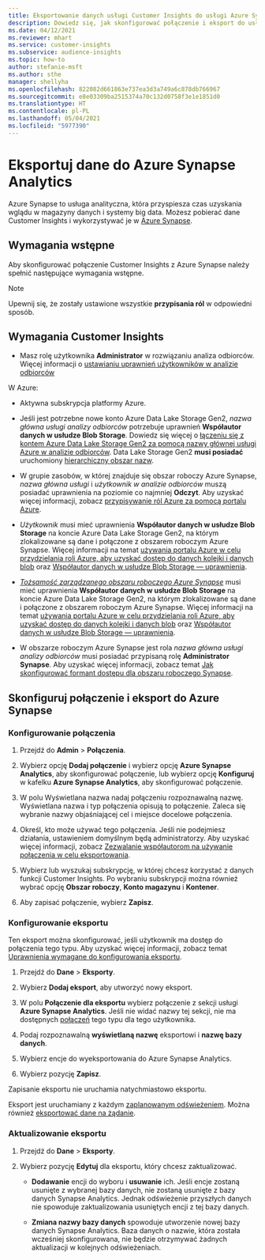 ```yaml
---
title: Eksportowanie danych usługi Customer Insights do usługi Azure Synapse Analytics
description: Dowiedz się, jak skonfigurować połączenie i eksport do usługi Azure Synapse Analytics.
ms.date: 04/12/2021
ms.reviewer: mhart
ms.service: customer-insights
ms.subservice: audience-insights
ms.topic: how-to
author: stefanie-msft
ms.author: sthe
manager: shellyha
ms.openlocfilehash: 822082d661863e737ea3d3a749a6c878db766967
ms.sourcegitcommit: e8e03309ba2515374a70c132d0758f3e1e1851d0
ms.translationtype: HT
ms.contentlocale: pl-PL
ms.lasthandoff: 05/04/2021
ms.locfileid: "5977390"
---
```

# <a name="export-data-to-azure-synapse-analytics-preview"></a>Eksportuj dane do Azure Synapse Analytics

Azure Synapse to usługa analityczna, która przyspiesza czas uzyskania wglądu w magazyny danych i systemy big data. Możesz pobierać dane Customer Insights i wykorzystywać je w [Azure Synapse](/azure/synapse-analytics/overview-what-is).

## <a name="prerequisites"></a>Wymagania wstępne

Aby skonfigurować połączenie Customer Insights z Azure Synapse należy spełnić następujące wymagania wstępne.

> [!NOTE]
> Upewnij się, że zostały ustawione wszystkie **przypisania ról** w odpowiedni sposób.  

## <a name="prerequisites-in-customer-insights"></a>Wymagania Customer Insights

* Masz rolę użytkownika **Administrator** w rozwiązaniu analiza odbiorców. Więcej informacji o [ustawianiu uprawnień użytkowników w analizie odbiorców](permissions.md#assign-roles-and-permissions)

W Azure: 

- Aktywna subskrypcja platformy Azure.

- Jeśli jest potrzebne nowe konto Azure Data Lake Storage Gen2, *nazwa główna usługi analizy odbiorców* potrzebuje uprawnień **Współautor danych w usłudze Blob Storage**. Dowiedz się więcej o [łączeniu się z kontem Azure Data Lake Storage Gen2 za pomocą nazwy głównej usługi Azure w analizie odbiorców](connect-service-principal.md). Data Lake Storage Gen2 **musi posiadać** uruchomiony [hierarchiczny obszar nazw](/azure/storage/blobs/data-lake-storage-namespace).

- W grupie zasobów, w której znajduje się obszar roboczy Azure Synapse, *nazwa główna usługi* i *użytkownik w analizie odbiorców* muszą posiadać uprawnienia na poziomie co najmniej **Odczyt**. Aby uzyskać więcej informacji, zobacz [przypisywanie ról Azure za pomocą portalu Azure](/azure/role-based-access-control/role-assignments-portal).

- *Użytkownik* musi mieć uprawnienia **Współautor danych w usłudze Blob Storage** na koncie Azure Data Lake Storage Gen2, na którym zlokalizowane są dane i połączone z obszarem roboczym Azure Synapse. Więcej informacji na temat [używania portalu Azure w celu przydzielania roli Azure, aby uzyskać dostęp do danych kolejki i danych blob](/azure/storage/common/storage-auth-aad-rbac-portal) oraz [Współautor danych w usłudze Blob Storage — uprawnienia](/azure/role-based-access-control/built-in-roles#storage-blob-data-contributor).

- *[Tożsamość zarządzanego obszaru roboczego Azure Synapse](/azure/synapse-analytics/security/synapse-workspace-managed-identity)* musi mieć uprawnienia **Współautor danych w usłudze Blob Storage** na koncie Azure Data Lake Storage Gen2, na którym zlokalizowane są dane i połączone z obszarem roboczym Azure Synapse. Więcej informacji na temat [używania portalu Azure w celu przydzielania roli Azure, aby uzyskać dostęp do danych kolejki i danych blob](/azure/storage/common/storage-auth-aad-rbac-portal) oraz [Współautor danych w usłudze Blob Storage — uprawnienia](/azure/role-based-access-control/built-in-roles#storage-blob-data-contributor).

- W obszarze roboczym Azure Synapse jest rola *nazwa główna usługi analizy odbiorców* musi posiadać przypisaną rolę **Administrator Synapse**. Aby uzyskać więcej informacji, zobacz temat [Jak skonfigurować formant dostępu dla obszaru roboczego Synapse](/azure/synapse-analytics/security/how-to-set-up-access-control).

## <a name="set-up-the-connection-and-export-to-azure-synapse"></a>Skonfiguruj połączenie i eksport do Azure Synapse

### <a name="configure-a-connection"></a>Konfigurowanie połączenia

1. Przejdź do **Admin** > **Połączenia**.

1. Wybierz opcję **Dodaj połączenie** i wybierz opcję **Azure Synapse Analytics**, aby skonfigurować połączenie, lub wybierz opcję **Konfiguruj** w kafelku **Azure Synapse Analytics**, aby skonfigurować połączenie.

1. W polu Wyświetlana nazwa nadaj połączeniu rozpoznawalną nazwę. Wyświetlana nazwa i typ połączenia opisują to połączenie. Zaleca się wybranie nazwy objaśniającej cel i miejsce docelowe połączenia.

1. Określ, kto może używać tego połączenia. Jeśli nie podejmiesz działania, ustawieniem domyślnym będą administratorzy. Aby uzyskać więcej informacji, zobacz [Zezwalanie współautorom na używanie połączenia w celu eksportowania](connections.md#allow-contributors-to-use-a-connection-for-exports).

1. Wybierz lub wyszukaj subskrypcję, w której chcesz korzystać z danych funkcji Customer Insights. Po wybraniu subskrypcji można również wybrać opcję **Obszar roboczy**, **Konto magazynu** i **Kontener**.

1. Aby zapisać połączenie, wybierz **Zapisz**.

### <a name="configure-an-export"></a>Konfigurowanie eksportu

Ten eksport można skonfigurować, jeśli użytkownik ma dostęp do połączenia tego typu. Aby uzyskać więcej informacji, zobacz temat [Uprawnienia wymagane do konfigurowania eksportu](export-destinations.md#set-up-a-new-export).

1. Przejdź do **Dane** > **Eksporty**.

1. Wybierz **Dodaj eksport**, aby utworzyć nowy eksport.

1. W polu **Połączenie dla eksportu** wybierz połączenie z sekcji usługi **Azure Synapse Analytics**. Jeśli nie widać nazwy tej sekcji, nie ma dostępnych [połączeń](connections.md) tego typu dla tego użytkownika.

1. Podaj rozpoznawalną **wyświetlaną nazwę** eksportowi i **nazwę bazy danych**.

1. Wybierz encje do wyeksportowania do Azure Synapse Analytics.

1. Wybierz pozycję **Zapisz**.

Zapisanie eksportu nie uruchamia natychmiastowo eksportu.

Eksport jest uruchamiany z każdym [zaplanowanym odświeżeniem](system.md#schedule-tab). Można również [eksportować dane na żądanie](export-destinations.md#run-exports-on-demand).

### <a name="update-an-export"></a>Aktualizowanie eksportu

1. Przejdź do **Dane** > **Eksporty**.

1. Wybierz pozycję **Edytuj** dla eksportu, który chcesz zaktualizować.

   - **Dodawanie** encji do wyboru i **usuwanie** ich. Jeśli encje zostaną usunięte z wybranej bazy danych, nie zostaną usunięte z bazy danych Synapse Analytics. Jednak odświeżenie przyszłych danych nie spowoduje zaktualizowania usuniętych encji z tej bazy danych.

   - **Zmiana nazwy bazy danych** spowoduje utworzenie nowej bazy danych Synapse Analytics. Baza danych o nazwie, która została wcześniej skonfigurowana, nie będzie otrzymywać żadnych aktualizacji w kolejnych odświeżeniach.

